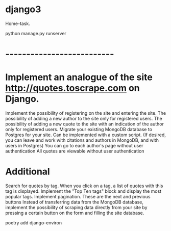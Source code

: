 # django3

Home-task.

python manage.py runserver

# --------------------------

# Implement an analogue of the site http://quotes.toscrape.com on Django.

Implement the possibility of registering on the site and entering the site.
The possibility of adding a new author to the site only for registered users.
The possibility of adding a new quote to the site with an indication of the author only for registered users.
Migrate your existing MongoDB database to Postgres for your site. Can be implemented with a custom script. (If desired, you can leave and work with citations and authors in MongoDB, and with users in Postgres)
You can go to each author's page without user authentication
All quotes are viewable without user authentication

# Additional

Search for quotes by tag. When you click on a tag, a list of quotes with this tag is displayed.
Implement the "Top Ten tags" block and display the most popular tags.
Implement pagination. These are the next and previous buttons
Instead of transferring data from the MongoDB database, implement the possibility of scraping data directly from your site by pressing a certain button on the form and filling the site database.

poetry add django-environ
